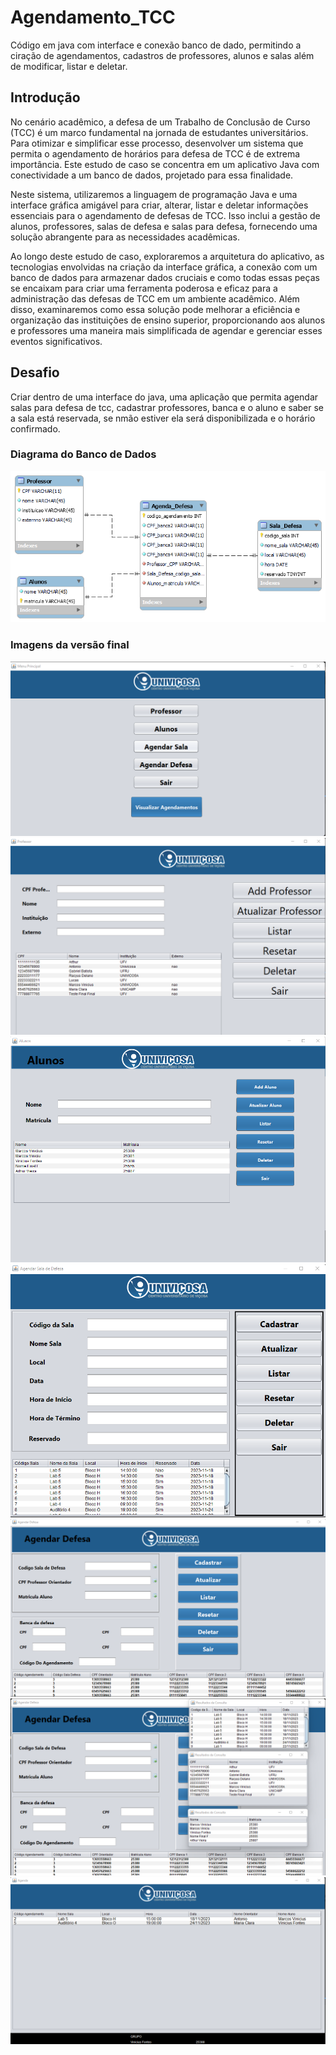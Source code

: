# Agendamento_TCC
Código em java com interface e conexão banco de dado, permitindo a ciração de agendamentos, cadastros de professores, alunos e salas além de modificar, listar e deletar.

## Introdução
No cenário acadêmico, a defesa de um Trabalho de Conclusão de Curso (TCC) é um marco fundamental na jornada de estudantes universitários. Para otimizar e simplificar esse processo, desenvolver um sistema que permita o agendamento de horários para defesa de TCC é de extrema importância. Este estudo de caso se concentra em um aplicativo Java com conectividade a um banco de dados, projetado para essa finalidade.

Neste sistema, utilizaremos a linguagem de programação Java e uma interface gráfica amigável para criar, alterar, listar e deletar informações essenciais para o agendamento de defesas de TCC. Isso inclui a gestão de alunos, professores, salas de defesa e salas para defesa, fornecendo uma solução abrangente para as necessidades acadêmicas.

Ao longo deste estudo de caso, exploraremos a arquitetura do aplicativo, as tecnologias envolvidas na criação da interface gráfica, a conexão com um banco de dados para armazenar dados cruciais e como todas essas peças se encaixam para criar uma ferramenta poderosa e eficaz para a administração das defesas de TCC em um ambiente acadêmico. Além disso, examinaremos como essa solução pode melhorar a eficiência e organização das instituições de ensino superior, proporcionando aos alunos e professores uma maneira mais simplificada de agendar e gerenciar esses eventos significativos.

## Desafio
Criar dentro de uma interface do java, uma aplicação que permita agendar salas para defesa de tcc, cadastrar professores, banca e o aluno e saber se a sala está reservada, se nmão estiver ela será disponibilizada e o horário confirmado.

### Diagrama do Banco de Dados 
![Diagrama_1](.//assets/diagrama_banco_dados.png)

### Imagens da versão final
![MainFrame](./assets/MainFrame.png)
![ProfessoresFrame](./assets/ProfessorFrame.png)
![AlunosFrame](./assets/AlunoFrame.png)
![SalaDefesaFrame](./assets/SalaDefesaFrame.png)
![AgendarSalanFrame](./assets/AgendarSalaFrame.png)
![ConsultaNasMiniTable](./assets/FrameComConsulta.png)
![ViewAgenda](./assets/VisualizarViewFrame.png)

